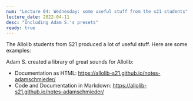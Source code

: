 ```yaml
---
num: "Lecture 04: Wednesday: some useful stuff from the s21 students"
lecture_date: 2022-04-11
desc: "Including Adam S.'s presets"
ready: true
---
```


The Allolib students from S21 produced a lot of useful stuff.  Here are some examples:

Adam S. created a library of great sounds for Allolib:
* Documentation as HTML: <https://allolib-s21.github.io/notes-adamschmieder/>
* Code and Documentation in Markdown: <https://allolib-s21.github.io/notes-adamschmieder/>





